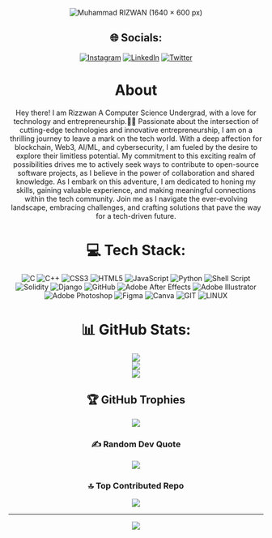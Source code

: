 <div align="center">
  
![Muhammad RIZWAN (1640 × 600 px)](https://github.com/rizwanmoulvi/rizwanmoulvi/assets/85454259/69f8920c-f6ab-4775-979d-47476d9ebe79)

## 🌐 Socials:
[![Instagram](https://img.shields.io/badge/Instagram-%23E4405F.svg?logo=Instagram&logoColor=white)](https://instagram.com/rizwan.eth) [![LinkedIn](https://img.shields.io/badge/LinkedIn-%230077B5.svg?logo=linkedin&logoColor=white)](https://linkedin.com/in/rizwanmoulvi) [![Twitter](https://img.shields.io/badge/Twitter-%231DA1F2.svg?logo=Twitter&logoColor=white)](https://twitter.com/0xRizwanM) 

<h1> About </h1> 
    
 <p> Hey there! I am Rizzwan A Computer Science Undergrad, with a love for technology and entrepreneurship.👩‍💻 
     Passionate about the intersection of cutting-edge technologies and innovative entrepreneurship, I am on a thrilling journey to leave a mark on the tech world. With a deep affection for blockchain, Web3, AI/ML, and cybersecurity, I am fueled by the desire to explore their limitless potential. My commitment to this exciting realm of possibilities drives me to actively seek ways to contribute to open-source software projects, as I believe in the power of collaboration and shared knowledge. As I embark on this adventure, I am dedicated to honing my skills, gaining valuable experience, and making meaningful connections within the tech community. Join me as I navigate the ever-evolving landscape, embracing challenges, and crafting solutions that pave the way for a tech-driven future.
    
</p>


# 💻 Tech Stack:
![C](https://img.shields.io/badge/c-%2300599C.svg?style=for-the-badge&logo=c&logoColor=white) ![C++](https://img.shields.io/badge/c++-%2300599C.svg?style=for-the-badge&logo=c%2B%2B&logoColor=white) ![CSS3](https://img.shields.io/badge/css3-%231572B6.svg?style=for-the-badge&logo=css3&logoColor=white) ![HTML5](https://img.shields.io/badge/html5-%23E34F26.svg?style=for-the-badge&logo=html5&logoColor=white) ![JavaScript](https://img.shields.io/badge/javascript-%23323330.svg?style=for-the-badge&logo=javascript&logoColor=%23F7DF1E) ![Python](https://img.shields.io/badge/python-3670A0?style=for-the-badge&logo=python&logoColor=ffdd54) ![Shell Script](https://img.shields.io/badge/shell_script-%23121011.svg?style=for-the-badge&logo=gnu-bash&logoColor=white) ![Solidity](https://img.shields.io/badge/Solidity-%23363636.svg?style=for-the-badge&logo=solidity&logoColor=white) ![Django](https://img.shields.io/badge/django-%23092E20.svg?style=for-the-badge&logo=django&logoColor=white) ![GitHub](https://img.shields.io/badge/GitHub-%23121011.svg?style=for-the-badge&logo=github&logoColor=white) ![Adobe After Effects](https://img.shields.io/badge/Adobe%20After%20Effects-9999FF.svg?style=for-the-badge&logo=Adobe%20After%20Effects&logoColor=white) ![Adobe Illustrator](https://img.shields.io/badge/adobeillustrator-%23FF9A00.svg?style=for-the-badge&logo=adobeillustrator&logoColor=white) ![Adobe Photoshop](https://img.shields.io/badge/adobephotoshop-%2331A8FF.svg?style=for-the-badge&logo=adobephotoshop&logoColor=white) 	![Figma](https://img.shields.io/badge/figma-%23F24E1E.svg?style=for-the-badge&logo=figma&logoColor=white) ![Canva](https://img.shields.io/badge/Canva-%2300C4CC.svg?style=for-the-badge&logo=Canva&logoColor=white) ![GIT](https://img.shields.io/badge/Git-fc6d26?style=for-the-badge&logo=git&logoColor=white) ![LINUX](https://img.shields.io/badge/Linux-FCC624?style=for-the-badge&logo=linux&logoColor=black)
# 📊 GitHub Stats:
![](https://github-readme-stats.vercel.app/api?username=rizwanmoulvi&theme=chartreuse-dark&hide_border=false&include_all_commits=true&count_private=true)<br/>
![](https://github-readme-streak-stats.herokuapp.com/?user=rizwanmoulvi&theme=chartreuse-dark&hide_border=false)<br/>
![](https://github-readme-stats.vercel.app/api/top-langs/?username=rizwanmoulvi&theme=chartreuse-dark&hide_border=false&include_all_commits=true&count_private=true&layout=compact)

## 🏆 GitHub Trophies
![](https://github-profile-trophy.vercel.app/?username=rizwanmoulvi&theme=radical&no-frame=false&no-bg=false&margin-w=4)

### ✍️ Random Dev Quote
![](https://quotes-github-readme.vercel.app/api?type=horizontal&theme=merko)

### 🔝 Top Contributed Repo
![](https://github-contributor-stats.vercel.app/api?username=rizwanmoulvi&limit=5&theme=dark&combine_all_yearly_contributions=true)

---
[![](https://visitcount.itsvg.in/api?id=rizwanmoulvi&icon=0&color=3)](https://visitcount.itsvg.in)

<!-- Proudly created with GPRM ( https://gprm.itsvg.in ) -->
